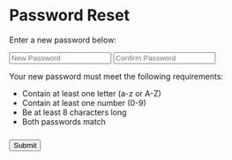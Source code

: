 # Password Reset

Enter a new password below:

<input id="txtNewPassword" type="password" placeholder="New Password" onkeyup="validatePassword()" />
<input id="txtConfirmPassword" type="password" placeholder="Confirm Password" onkeyup="validatePassword()" />

<div id="passwordRequirements">
    <p>Your new password must meet the following requirements:</p>
    <ul>
        <li id="letter">Contain at least one letter (a-z or A-Z)</li>
        <li id="number">Contain at least one number (0-9)</li>
        <li id="length">Be at least 8 characters long</li>
        <li id="match">Both passwords match</li>
    </ul>
</div>

<button id="submitBtn" onclick="submitPassword()" style="margin-top: 10px;">Submit</button>

<div id="passwordResetMessage" style="margin-top: 10px;"></div>

<script>
    function submitPassword() {
    var newPassword = document.getElementById("txtNewPassword").value;
    var confirmPassword = document.getElementById("txtConfirmPassword").value;

    if (newPassword !== confirmPassword) {
        document.getElementById("passwordResetMessage").innerText = "Passwords do not match!";
        return;
    }

    if (!validatePassword()) {
        document.getElementById("passwordResetMessage").innerText = "Password does not meet the requirements!";
        return;
    }

    var token = new URLSearchParams(window.location.search).get("token");
    var formData = "password=" + encodeURIComponent(newPassword) + "&vpassword=" + encodeURIComponent(confirmPassword) + "&token=" + encodeURIComponent(token);

    fetch("https://game.sitekickremastered.com/reset_password", {
        method: "POST",
        headers: {
            "Content-Type": "application/x-www-form-urlencoded"
        },
        body: formData
    })
    .then(response => {
        if (!response.ok) {
            throw new Error("Failed to reset password: " + response.statusText);
        }
        return response.text();
    })
    .then(data => {
        document.getElementById("passwordResetMessage").innerText = data;
    })
    .catch(error => {
        console.error("Error:", error);
        document.getElementById("passwordResetMessage").innerText = "An error occurred while resetting the password. Please try again later.";
    });
}


    function validatePassword() {
        var password = document.getElementById("txtNewPassword").value;
        var hasLetter = /[a-zA-Z]/.test(password);
        var hasNumber = /\d/.test(password);
        var hasValidLength = password.length >= 8;
        var passwordsMatch = password === document.getElementById("txtConfirmPassword").value;
        var bothPasswordsNotEmpty = password.trim() !== "" && document.getElementById("txtConfirmPassword").value.trim() !== "";

        // Update list items based on password requirements
        updateRequirement("letter", hasLetter);
        updateRequirement("number", hasNumber);
        updateRequirement("length", hasValidLength);
        updateRequirement("match", passwordsMatch && bothPasswordsNotEmpty);

        return hasLetter && hasNumber && hasValidLength && passwordsMatch && bothPasswordsNotEmpty;
    }

    function updateRequirement(id, condition) {
        var element = document.getElementById(id);
        element.classList.toggle("checked", condition);
        element.classList.toggle("unchecked", !condition);
    }
</script>

<style>
    /* Add a checkmark or X icon to the list items */
    #passwordRequirements .checked::before {
        content: '\2713'; /* Checkmark symbol */
        color: green;
        margin-right: 5px;
    }

    #passwordRequirements .unchecked::before {
        content: '\2717'; /* X symbol */
        color: red;
        margin-right: 5px;
    }
</style>
